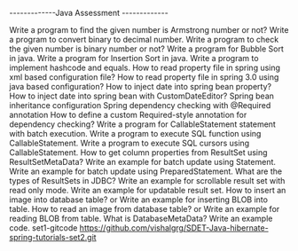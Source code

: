 -------------Java Assessment -------------

Write a program to find the given number is Armstrong number or not?
Write a program to convert binary to decimal number.
Write a program to check the given number is binary number or not?
Write a program for Bubble Sort in java.
Write a program for Insertion Sort in java.
Write a program to implement hashcode and equals.
How to read property file in spring using xml based configuration file?
How to read property file in spring 3.0 using java based configuration?
How to inject date into spring bean property?
How to inject date into spring bean with CustomDateEditor?
Spring bean inheritance configuration
Spring dependency checking with @Required annotation
How to define a custom Required-style annotation for dependency checking?
Write a program for CallableStatement statement with batch execution.
Write a program to execute SQL function using CallableStatement.
Write a program to execute SQL cursors using CallableStatement.
How to get column properties from ResultSet using ResultSetMetaData?
Write an example for batch update using Statement.
Write an example for batch update using PreparedStatement.
What are the types of ResultSets in JDBC?
Write an example for scrollable result set with read only mode.
Write an example for updatable result set.
How to insert an image into database table? or Write an example for inserting BLOB into table.
How to read an image from database table? or Write an example for reading BLOB from table.
What is DatabaseMetaData? Write an example code.
set1-gitcode https://github.com/vishalgrg/SDET-Java-hibernate-spring-tutorials-set2.git
